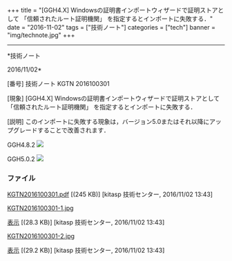 ﻿+++
title = "[GGH4.X] Windowsの証明書インポートウィザードで証明ストアとして 「信頼されたルート証明機関」 を指定するとインポートに失敗する．"
date = "2016-11-02"
tags = ["技術ノート"]
categories = ["tech"]
banner = "img/technote.jpg"
+++

-----------------------------------------------------------------------------------------------------------------------------

*技術ノート

2016/11/02*


[番号]
技術ノート KGTN 2016100301

[現象]
[GGH4.X] Windowsの証明書インポートウィザードで証明ストアとして
「信頼されたルート証明機関」 を指定するとインポートに失敗する．

[説明]
このインポートに失敗する現象は，バージョン5.0またはそれ以降にアップグレードすることで改善されます．

GGH4.8.2
![](http://techreport.kitasp.net/attachments/download/3138/KGTN2016100301-1.jpg)

GGH5.0.2
![](http://techreport.kitasp.net/attachments/download/3139/KGTN2016100301-2.jpg)


### ファイル

 
 


[KGTN2016100301.pdf](http://techreport.kitasp.net/attachments/download/3137/KGTN2016100301.pdf)
 [(245 KB)] [kitasp 技術センター, 2016/11/02
13:43]

[KGTN2016100301-1.jpg](http://techreport.kitasp.net/attachments/download/3138/KGTN2016100301-1.jpg)

[表示](http://techreport.kitasp.net/attachments/3138/KGTN2016100301-1.jpg "表示")
 [(28.3 KB)] [kitasp 技術センター, 2016/11/02
13:43]

[KGTN2016100301-2.jpg](http://techreport.kitasp.net/attachments/download/3139/KGTN2016100301-2.jpg)

[表示](http://techreport.kitasp.net/attachments/3139/KGTN2016100301-2.jpg "表示")
 [(29.2 KB)] [kitasp 技術センター, 2016/11/02
13:43]


 


 

